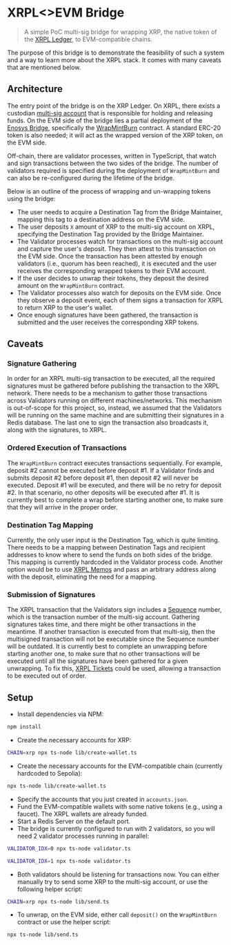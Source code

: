 # XRPL<>EVM Bridge

> A simple PoC multi-sig bridge for wrapping XRP, the native token of the [XRPL Ledger](https://xrpl.org/), to EVM-compatible chains.

The purpose of this bridge is to demonstrate the feasibility of such a system and a way to learn more about the XRPL stack. It comes with many caveats that are mentioned below.

## Architecture

The entry point of the bridge is on the XRP Ledger. On XRPL, there exists a custodian [multi-sig account](https://xrpl.org/multi-signing.html) that is responsible for holding and releasing funds. On the EVM side of the bridge lies a partial deployment of the [Enosys Bridge](https://github.com/flrfinance/bridge-contracts), specifically the [WrapMintBurn](https://github.com/flrfinance/bridge-contracts/blob/main/src/WrapMintBurn.sol) contract. A standard ERC-20 token is also needed; it will act as the wrapped version of the XRP token, on the EVM side.

Off-chain, there are validator processes, written in TypeScript, that watch and sign transactions between the two sides of the bridge. The number of validators required is specified during the deployment of `WrapMintBurn` and can also be re-configured during the lifetime of the bridge.

Below is an outline of the process of wrapping and un-wrapping tokens using the bridge:
- The user needs to acquire a Destination Tag from the Bridge Maintainer, mapping this tag to a destination address on the EVM side.
- The user deposits `X` amount of XRP to the multi-sig account on XRPL, specifying the Destination Tag provided by the Bridge Maintainer.
- The Validator processes watch for transactions on the multi-sig account and capture the user's deposit. They then attest to this transaction on the EVM side. Once the transaction has been attested by enough validators (i.e., quorum has been reached), it is executed and the user receives the corresponding wrapped tokens to their EVM account.
- If the user decides to unwrap their tokens, they deposit the desired amount on the `WrapMintBurn` contract.
- The Validator processes also watch for deposits on the EVM side. Once they observe a deposit event, each of them signs a transaction for XRPL to return XRP to the user's wallet.
- Once enough signatures have been gathered, the transaction is submitted and the user receives the corresponding XRP tokens.

## Caveats

### Signature Gathering

In order for an XRPL multi-sig transaction to be executed, all the required signatures must be gathered before publishing the transaction to the XRPL network. There needs to be a mechanism to gather those transactions across Validators running on different machines/networks. This mechanism is out-of-scope for this project, so, instead, we assumed that the Validators will be running on the same machine and are submitting their signatures in a Redis database. The last one to sign the transaction also broadcasts it, along with the signatures, to XRPL.

### Ordered Execution of Transactions

The `WrapMintBurn` contract executes transactions sequentially. For example, deposit #2 cannot be executed before deposit #1. If a Validator finds and submits deposit #2 before deposit #1, then deposit #2 will never be executed. Deposit #1 will be executed, and there will be no retry for deposit #2. In that scenario, no other deposits will be executed after #1. It is currently best to complete a wrap before starting another one, to make sure that they will arrive in the proper order.

### Destination Tag Mapping

Currently, the only user input is the Destination Tag, which is quite limiting. There needs to be a mapping between Destination Tags and recipient addresses to know where to send the funds on both sides of the bridge. This mapping is currently hardcoded in the Validator process code. Another option would be to use [XRPL Memos](https://xrpl.org/transaction-common-fields.html#memos-field) and pass an arbitrary address along with the deposit, eliminating the need for a mapping.

### Submission of Signatures

The XRPL transaction that the Validators sign includes a [Sequence](https://xrpl.org/basic-data-types.html#account-sequence) number, which is the transaction number of the multi-sig account. Gathering signatures takes time, and there might be other transactions in the meantime. If another transaction is executed from that multi-sig, then the multisigned transaction will not be executable since the Sequence number will be outdated. It is currently best to complete an unwrapping before starting another one, to make sure that no other transactions will be executed until all the signatures have been gathered for a given unwrapping. To fix this, [XRPL Tickets](https://xrpl.org/tickets.html) could be used, allowing a transaction to be executed out of order.

## Setup

- Install dependencies via NPM:
```bash
npm install
```
- Create the necessary accounts for XRP:
```bash
CHAIN=xrp npx ts-node lib/create-wallet.ts
```
- Create the necessary accounts for the EVM-compatible chain (currently hardcoded to Sepolia):
```bash
npx ts-node lib/create-wallet.ts
```
- Specify the accounts that you just created in `accounts.json`.
- Fund the EVM-compatible wallets with some native tokens (e.g., using a faucet). The XRPL wallets are already funded.
- Start a Redis Server on the default port.
- The bridge is currently configured to run with 2 validators, so you will need 2 validator processes running in parallel:
```bash
VALIDATOR_IDX=0 npx ts-node validator.ts
```
```bash
VALIDATOR_IDX=1 npx ts-node validator.ts
```
- Both validators should be listening for transactions now. You can either manually try to send some XRP to the multi-sig account, or use the following helper script:
```bash
CHAIN=xrp npx ts-node lib/send.ts
```
- To unwrap, on the EVM side, either call `deposit()` on the `WrapMintBurn` contract or use the helper script:
```bash
npx ts-node lib/send.ts
```
